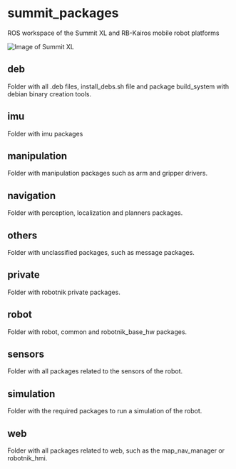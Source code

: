 # summit_packages
ROS workspace of the Summit XL and RB-Kairos mobile robot platforms

![Image of Summit XL](http://www.robotnik.es/web/wp-content/uploads/2014/03/summit-xl-robots-moviles-robotnik_s01.jpg)

<!-- ![Image of RB-Kairos](https://www.robotnik.eu/web/wp-content/uploads//2018/12/RB-KAIROS-UR5-Y-UR10-02-1.jpg) -->

<h2>deb</h2>

Folder with all .deb files, install_debs.sh file and package build_system with debian binary creation tools.

<h2>imu</h2>

Folder with imu packages

<h2>manipulation</h2>

Folder with manipulation packages such as arm and gripper drivers.

<h2>navigation</h2>

Folder with perception, localization and planners packages.

<h2>others</h2>

Folder with unclassified packages, such as message packages.

<h2>private</h2>

Folder with robotnik private packages.

<h2>robot</h2>

Folder with robot, common and robotnik_base_hw packages.

<h2>sensors</h2>

Folder with all packages related to the sensors of the robot.

<h2>simulation</h2>

Folder with the required packages to run a simulation of the robot.

<h2>web</h2>

Folder with all packages related to web, such as the map_nav_manager or robotnik_hmi.
